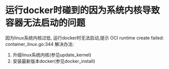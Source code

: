 # 运行docker时碰到的因为系统内核导致容器无法启动的问题

因为linux系统内核过低, 运行docker时无法启动,提示 OCI runtime create failed: container_linux.go:344
解决办法:

1. 升级linux系统内核(参见update_kernel)
2. 安装最新版本docker(参见docker_install)

